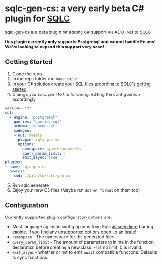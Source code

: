 # sqlc-gen-cs: a very early beta C# plugin for [SQLC](https://github.com/kyleconroy/sqlc)

sqlc-gen-cs is a beta plugin for adding C# support via ADO .Net to [SQLC](https://github.com/kyleconroy/sqlc)

**this plugin currently only supports Postgresql and cannot handle Enums! We're looking to expand this support very soon!**

## Getting Started

1. Clone the repo
2. In the repo folder run ``make build``
3. In your C# solution create your SQL files according to [SQLC's getting started](https://docs.sqlc.dev/en/latest/tutorials/getting-started-postgresql.html)
4. Change you sqlc.yaml to the following, editing the configuration accordingly
```yaml
version: "2"
sql:
  - engine: "postgresql"
    queries: "queries.sql"
    schema: "schema.sql"
    codegen:
    - out: models
      plugin: sqlc-gen-cs
      options:
        namespace: hyperbeam.models
        query_param_limit: 1
        emit_async: true
plugins:
- name: sqlc-gen-cs
  process:
    cmd: ./path/to/sqlc-gen-cs
```
5. Run sqlc generate
6. Enjoy your new CS files (Maybe run ``dotnet format`` on them too)

## Configuration

Currently supported plugin configuration options are:
* Most language agnostic config options from Sqlc [as seen here](https://docs.sqlc.dev/en/latest/reference/config.html) barring engine. If you find any unsupported options open up an issue!
* ``namespace`` - The namespace for the generated files
* ``query_param_limit`` - The amount of parameters to inline in the function declaration before creating a new class. -1 is no limit, 0 is invalid.
* ``emit_async`` - whether or not to emit ``await`` compatible functions. Defaults to sync functions.